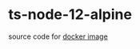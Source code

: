 # ts-node-12-alpine

source code for [docker image](https://hub.docker.com/repository/docker/peatisdocking/ts-node-12-alpine/general)
